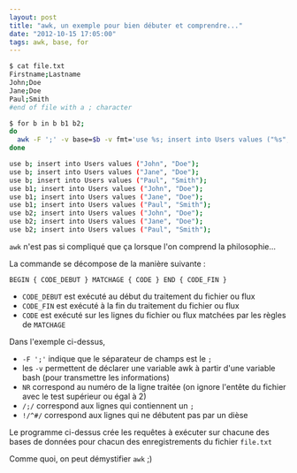 ```yaml
---
layout: post
title: "awk, un exemple pour bien débuter et comprendre..."
date: "2012-10-15 17:05:00"
tags: awk, base, for
---
```


```bash
$ cat file.txt 
Firstname;Lastname
John;Doe
Jane;Doe
Paul;Smith
#end of file with a ; character
```


```bash
$ for b in b b1 b2; 
do 
  awk -F ';' -v base=$b -v fmt='use %s; insert into Users values ("%s", "%s");\n' 'NR>=2 && /;/ && !/^#/ {printf fmt, base, $1, $2}' file.txt
done

use b; insert into Users values ("John", "Doe");
use b; insert into Users values ("Jane", "Doe");
use b; insert into Users values ("Paul", "Smith");
use b1; insert into Users values ("John", "Doe");
use b1; insert into Users values ("Jane", "Doe");
use b1; insert into Users values ("Paul", "Smith");
use b2; insert into Users values ("John", "Doe");
use b2; insert into Users values ("Jane", "Doe");
use b2; insert into Users values ("Paul", "Smith");
```

`awk` n'est pas si compliqué que ça lorsque l'on comprend la philosophie...

La commande se décompose de la manière suivante :

```
BEGIN { CODE_DEBUT } MATCHAGE { CODE } END { CODE_FIN }
```

- `CODE_DEBUT` est exécuté au début du traitement du fichier ou flux
- `CODE_FIN` est exécuté à la fin du traitement du fichier ou flux
- `CODE` est exécuté sur les lignes du fichier ou flux matchées par les règles de `MATCHAGE`

Dans l'exemple ci-dessus,
- `-F ';'` indique que le séparateur de champs est le `;`
- les `-v` permettent de déclarer une variable awk à partir d'une variable bash (pour transmettre les informations)
- `NR` correspond au numéro de la ligne traitée (on ignore l'entête du fichier avec le test supérieur ou égal à 2)
- `/;/` correspond aux lignes qui contiennent un `;`
- `!/^#/` correspond aux lignes qui ne débutent pas par un dièse

Le programme ci-dessus crée les requêtes à exécuter sur chacune des bases de données pour chacun des enregistrements du fichier `file.txt`

Comme quoi, on peut démystifier `awk` ;) 

